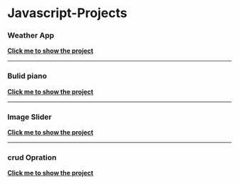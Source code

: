 # Javascript-Projects

### Weather App

[**Click me to show the project**](https://abanoubkerols.github.io/Javascript-Projects/weather%20API/)
_____________
### Bulid piano
[**Click me to show the project**](https://abanoubkerols.github.io/Javascript-Projects/Build%20A%20Playable%20PIANO/)
_____________
### Image Slider 
[**Click me to show the project**](https://abanoubkerols.github.io/Javascript-Projects/Image%20Slider/)

_______________________
### crud Opration
[**Click me to show the project**](https://abanoubkerols.github.io/Javascript-Projects/crud-opration/)

